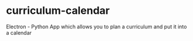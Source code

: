 # curriculum-calendar
Electron - Python App which allows you to plan a curriculum and put it into a calendar
